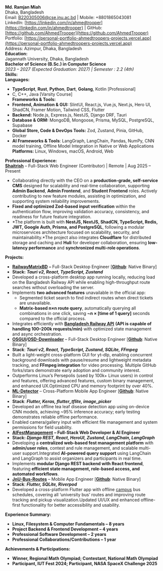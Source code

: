 **Md. Ramjan Miah**  
Dhaka, Bangladesh    
Email: [B220305006@cse.jnu.ac.bd](mailto:B220305006@cse.jnu.ac.bd) | Mobile: \+8801865043081    
LinkedIn: [https://linkedin.com/in/ahmedtrooper](https://linkedin.com/in/ahmedtrooper) | GitHub: [https://github.com/AhmedTrooper](https://github.com/AhmedTrooper)    
Portfolio: [https://personal-portfolio-ahmedtroopers-projects.vercel.app](https://personal-portfolio-ahmedtroopers-projects.vercel.app)  
Address: Azimpur, Dhaka, Bangladesh  
**Education:**  
Jagannath University, Dhaka, Bangladesh  
**Bachelor of Science (B.Sc.) in Computer Science**  
*2023 – 2027 (Expected Graduation: 2027\) | Semester : 2.2 (4th)*  
**Skills:**  
**Languages:** 

* **TypeScript**, **Rust**, **Python**, **Dart**, **Golang**, Kotlin \[Professional\]  
* C, C++, Java \[Varsity Course\]  
  **Frameworks & Tools:**   
* **Frontend, Animation & GUI:** SlintUI, React.js, Vue.js, Next.js, Hero UI, ShadCN, Framer Motion, Tailwind CSS, Flutter  
*  **Backend:** Node.js, Express.js, NestJS, Django DRF, Tauri  
* **Database & ORM:** MongoDB, Mongoose, Prisma, MySQL, PostgreSQL, Supabase  
* **Global Store, Code & DevOps Tools:** Zod, Zustand, Pinia, GitHub, Docker  
* **AI Frameworks & Tools**: LangGraph, LangChain, Pandas, NumPy, CNN model training, Offline Model Integration in Native or Web Applications  
  **Platforms:** Linux, Windows, macOS, Android, Web

**Professional Experience:**  
[**Shaitrish**](https://www.shaitrish.com/) – Full-Stack Web Engineer (Contributor) | Remote | Aug 2025 – Present

* Collaborating directly with the CEO on a **production-grade, self-service CMS** designed for scalability and real-time collaboration, supporting **Admin Backend**, **Admin Frontend**, and **Student Frontend** roles. Actively contributing to new feature modules, assisting in optimization, and supporting system reliability improvements.  
* **Fixed and optimized Zod-based input verification** within the authentication flow, improving validation accuracy, consistency, and readiness for future feature integration.  
* *The platform is built with **NestJS, NextJS, ShadCN, TypeScript, Redis, JWT, Google Auth, Prisma, and PostgreSQL**, following a modular microservices architecture focused on scalability, security, and maintainability.*The project also integrates **Cloudflare** for distributed storage and caching and **Huli** for developer collaboration, ensuring **low-latency performance** and **synchronized multi-role operations**.

**Projects:**

* [**RailwayMatrixBD**](https://github.com/AhmedTrooper/RailwayMatrixBD) **–** Full-Stack Desktop Engineer \[[**Github**](https://github.com/AhmedTrooper/RailwayMatrixBD/releases): Native Binary\]  
* **Stack:** ***Tauri v2, React, TypeScript, Zustand***  
* Developed a cross-platform desktop app running locally, reducing load on the Bangladesh Railway API while enabling high-throughput route searches without overloading the server.  
* Implements **two advanced features** unavailable in the official app:  
  * Segmented ticket search to find indirect routes when direct tickets are unavailable.  
  * **Matrix-based n×n route query**, automatically querying all combinations in one click, saving **\~n × \[time of 1 query\]** seconds compared to the official process.  
* Integrates efficiently with [**Bangladesh Railway API**](https://www.shohoz.com/) **(API is capable of handling 100–200k requests/min)** with optimized state management and async orchestration.  
* [**OSGUI**](https://github.com/AhmedTrooper/OSGUI)**/[OSD-Downloader](https://github.com/AhmedTrooper/OSD-Downloader)** – Full-Stack Desktop Engineer \[[**Github**](https://github.com/AhmedTrooper/OSD-Downloader/releases): Native Binary\]  
* **Stack**: ***Tauri v2, React, TypeScript, Zustand, SQLite, FFmpeg***  
* Built a light-weight cross-platform GUI for yt-dlp, enabling concurrent background downloads with pause/resume and lightweight metadata tracking, and **FFmpeg integration** for video processing. Multiple GitHub forks/stars demonstrate early adoption and community interest.  
* Outperforms Linux’s Persepolis (used by 100k+ Linux users) in control and features, offering advanced features, custom binary management, and enhanced UX.Optimized CPU and memory footprint by over 40%.  
* [**ML-Detector**](https://github.com/AhmedTrooper/ML-Detector) – Cross-Platform Mobile App Engineer \[[**Github**](https://github.com/AhmedTrooper/ML-Detector/releases): Native Binary\]  
* **Stack**: ***Flutter, Keras, flutter\_tflite, image\_picker***  
* Developed an offline tea leaf disease detection app using on-device CNN models, achieving \~95% inference accuracy; early testing demonstrates reliable offline performance.  
* Enabled camera/gallery input with efficient file management and system permissions for field usability.  
* [**AIFestManagement**](https://github.com/AhmedTrooper/AIFestManagement) **– Full-Stack Web Developer & AI Engineer**  
* **Stack:** ***Django REST, React, HeroUI, Zustand, LangChain, LangGraph***  
* Developing a **centralized web-based fest management platform** with **admin/user roles**, contest and rule management, and scalable multi-user support.Integrated **AI-powered query support** using LangChain and LangGraph to assist organizers and participants in real time.  
* Implements **modular Django REST backend with React frontend**, featuring **efficient state management, role-based access, and automated workflows**.  
* [**JnU-Bus-Routes**](https://github.com/AhmedTrooper/JnU-Bus-Routes) – Mobile App Engineer \[[**Github**](https://github.com/AhmedTrooper/JnU-Bus-Routes/releases): Native Binary\]  
* **Stack**: ***Flutter, SQLite, Riverpod***  
* Developed a cross-platform Flutter app with offline [campus](https://jnu.ac.bd/) bus schedules, covering all ‘university bus’ routes and improving route tracking and pickup visualization.Updated UI/UX and enhanced offline-first functionality for better accessibility and usability.

**Experience Summary:**

* **Linux, Filesystem & Computer Fundamentals – 8 years**  
* **Project Backend & Frontend Development – 4 years**  
* **Professional Software Development – 2 years**  
* **Professional Collaborations/Contributions – 1 year**

**Achievements & Participations:**

* **Winner, Regional Math Olympiad; Contestant, National Math Olympiad**  
* **Participant, IUT Fest 2024; Participant, NASA SpaceX Challenge 2025**  
  